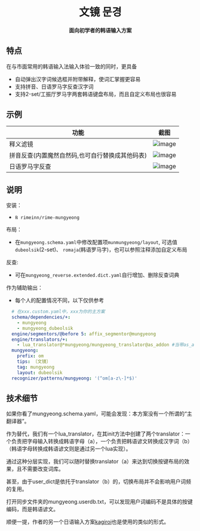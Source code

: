 <h1 align="center">文镜 문경</h1>
<h4 align="center">面向初学者的韩语输入方案</h6>

## 特点
在与市面常用的韩语输入法输入体验一致的同时，更具备
- 自动弹出汉字词候选框并附带解释，使词汇掌握更容易
- 支持拼音、日语罗马字反查汉字词
- 支持2-set/工振厅罗马字两套韩语键盘布局，而且自定义布局也很容易

## 示例
| 功能  | 截图|
|--------|--------|
| 释义滤镜   |![image](https://github.com/user-attachments/assets/56923752-37dc-4275-92be-a264448111ff)|
| 拼音反查(内置魔然自然码,也可自行替换成其他码表)  | ![image](https://github.com/user-attachments/assets/3b81bcf4-abf7-45fc-8546-92cc77262a9b)|
| 日语罗马字反查|![image](https://github.com/user-attachments/assets/6d0e27e8-2917-466b-a715-47721558e664)|


## 说明
安装：
- `℞ rimeinn/rime-mungyeong`

布局：
- 在`mungyeong.schema.yaml`中修改配置项`munmungyeong/layout`, 可选值 `dubeolsik`(2-set)、 `romaja`(韩语罗马字)，也可以参照注释添加自定义布局

反查:
- 可在`mungyeong_reverse.extended.dict.yaml`自行增加、删除反查词典

作为辅助输出：
- 每个人的配置情况不同，以下仅供参考
```yaml
  # 在xxx.custom.yaml中，xxx为你的主方案
  schema/dependencies/+:
    - mungyeong
    - mungyeong_dubeolsik
  engine/segmentors/@before 5: affix_segmentor@mungyeong
  engine/translators/+:
    - lua_translator@*mungyeong/mungyeong_translator@as_addon #当带as_addon时，会将hangul作为第一个候选输出
  mungyeong:
    prefix: om
    tips: 〔文镜〕
    tag: mungyeong
    layout: dubeolsik
  recognizer/patterns/mungyeong: '(^om[a-z\-]*$)'
```

## 技术细节

如果你看了mungyeong.schema.yaml，可能会发现：本方案没有一个所谓的“主翻译器”。

作为替代，我们有一个lua_translator，在其init方法中创建了两个translator：一个负责把字母输入转换成韩语字母（a），一个负责把韩语谚文转换成汉字词（b）（韩语字母转换成韩语谚文则是通过另一个lua实现）。

通过这种分层实现，我们可以随时替换translator（a）来达到切换按键布局的效果，且不需要改变词库。

甚至，由于user_dict是依托于translator（b）的，切换布局并不会影响用户词频的复用。

打开同步文件夹的mungyeong.userdb.txt，可以发现用户词编码不是具体的按键编码，而是韩语谚文。

顺便一提，作者的另一个日语输入方案[kagiroi](https://github.com/rimeinn/rime-kagiroi)也是使用的类似的形式。

